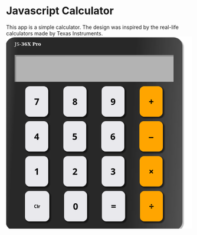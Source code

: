 # Javascript Calculator

This app is a simple calculator. The design was inspired by the real-life calculators made by Texas Instruments. ![screenshot](image.png)